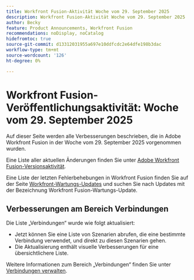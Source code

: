 ```yaml
---
title: Workfront Fusion-Aktivität Woche vom 29. September 2025
description: Workfront Fusion-Aktivität Woche vom 29. September 2025
author: Becky
feature: Product Announcements, Workfront Fusion
recommendations: noDisplay, noCatalog
hidefromtoc: true
source-git-commit: d13312031955a697e10ddfcdc2e64dfe198b3dac
workflow-type: tm+mt
source-wordcount: '126'
ht-degree: 0%

---
```


# Workfront Fusion-Veröffentlichungsaktivität: Woche vom 29. September 2025

Auf dieser Seite werden alle Verbesserungen beschrieben, die in Adobe Workfront Fusion in der Woche vom 29. September 2025 vorgenommen wurden.

Eine Liste aller aktuellen Änderungen finden Sie unter [Adobe Workfront Fusion-Versionsaktivität](/help/workfront-fusion/fusion-product-releases/fusion-release-activity.md).

Eine Liste der letzten Fehlerbehebungen in Workfront Fusion finden Sie auf der Seite [Workfront-Wartungs-Updates](https://experienceleague.adobe.com/de/docs/workfront-known-issues/releases/current-updates) und suchen Sie nach Updates mit der Bezeichnung Workfront Fusion-Wartungs-Update.

## Verbesserungen am Bereich Verbindungen

Die Liste „Verbindungen“ wurde wie folgt aktualisiert:

* Jetzt können Sie eine Liste von Szenarien abrufen, die eine bestimmte Verbindung verwendet, und direkt zu diesen Szenarien gehen.
* Die Aktualisierung enthält visuelle Verbesserungen für eine übersichtlichere Liste.

Weitere Informationen zum Bereich „Verbindungen“ finden Sie unter [Verbindungen verwalten](/help/workfront-fusion/create-scenarios/connect-to-apps/manage-connections.md).




